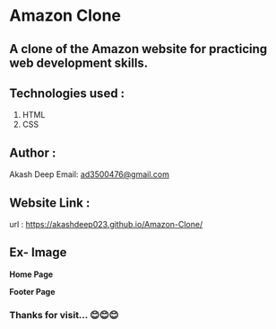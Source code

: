 # Amazon Clone

## A clone of the Amazon website for practicing web development skills.

## Technologies used :
   1. HTML
   2. CSS

## Author :
   Akash Deep
   Email: ad3500476@gmail.com

## Website Link :
   url : https://akashdeep023.github.io/Amazon-Clone/

## Ex- Image
**Home Page**

**Footer Page**


### Thanks for visit... 😊😊😊
